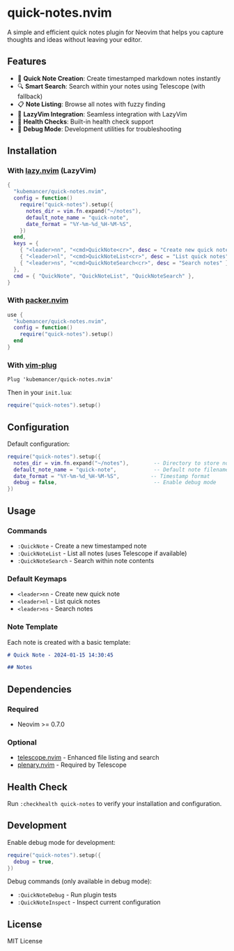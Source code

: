 # quick-notes.nvim

A simple and efficient quick notes plugin for Neovim that helps you capture thoughts and ideas without leaving your editor.

## Features

- 📝 **Quick Note Creation**: Create timestamped markdown notes instantly
- 🔍 **Smart Search**: Search within your notes using Telescope (with fallback)
- 📋 **Note Listing**: Browse all notes with fuzzy finding
- 🎯 **LazyVim Integration**: Seamless integration with LazyVim
- 🏥 **Health Checks**: Built-in health check support
- 🐛 **Debug Mode**: Development utilities for troubleshooting

## Installation

### With [lazy.nvim](https://github.com/folke/lazy.nvim) (LazyVim)

```lua
{
  "kubemancer/quick-notes.nvim",
  config = function()
    require("quick-notes").setup({
      notes_dir = vim.fn.expand("~/notes"),
      default_note_name = "quick-note",
      date_format = "%Y-%m-%d_%H-%M-%S",
    })
  end,
  keys = {
    { "<leader>nn", "<cmd>QuickNote<cr>", desc = "Create new quick note" },
    { "<leader>nl", "<cmd>QuickNoteList<cr>", desc = "List quick notes" },
    { "<leader>ns", "<cmd>QuickNoteSearch<cr>", desc = "Search notes" },
  },
  cmd = { "QuickNote", "QuickNoteList", "QuickNoteSearch" },
}
```

### With [packer.nvim](https://github.com/wbthomason/packer.nvim)

```lua
use {
  "kubemancer/quick-notes.nvim",
  config = function()
    require("quick-notes").setup()
  end
}
```

### With [vim-plug](https://github.com/junegunn/vim-plug)

```vim
Plug 'kubemancer/quick-notes.nvim'
```

Then in your `init.lua`:

```lua
require("quick-notes").setup()
```

## Configuration

Default configuration:

```lua
require("quick-notes").setup({
  notes_dir = vim.fn.expand("~/notes"),        -- Directory to store notes
  default_note_name = "quick-note",            -- Default note filename prefix
  date_format = "%Y-%m-%d_%H-%M-%S",          -- Timestamp format
  debug = false,                               -- Enable debug mode
})
```

## Usage

### Commands

- `:QuickNote` - Create a new timestamped note
- `:QuickNoteList` - List all notes (uses Telescope if available)
- `:QuickNoteSearch` - Search within note contents

### Default Keymaps

- `<leader>nn` - Create new quick note
- `<leader>nl` - List quick notes
- `<leader>ns` - Search notes

### Note Template

Each note is created with a basic template:

```markdown
# Quick Note - 2024-01-15 14:30:45

## Notes
```

## Dependencies

### Required

- Neovim >= 0.7.0

### Optional

- [telescope.nvim](https://github.com/nvim-telescope/telescope.nvim) - Enhanced file listing and search
- [plenary.nvim](https://github.com/nvim-lua/plenary.nvim) - Required by Telescope

## Health Check

Run `:checkhealth quick-notes` to verify your installation and configuration.

## Development

Enable debug mode for development:

```lua
require("quick-notes").setup({
  debug = true,
})
```

Debug commands (only available in debug mode):

- `:QuickNoteDebug` - Run plugin tests
- `:QuickNoteInspect` - Inspect current configuration

## License

MIT License
